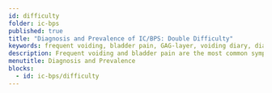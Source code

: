 ```yaml
---
id: difficulty
folder: ic-bps
published: true
title: "Diagnosis and Prevalence of IC/BPS: Double Difficulty"
keywords: frequent voiding, bladder pain, GAG-layer, voiding diary, diagnosing IC/BPS, prevalence, Interstitial Cystitis, Bladder Pain Syndrome, IC/BPS, Diagnosis
description: Frequent voiding and bladder pain are the most common symptoms of IC/BPS. A new, painless way to diagnose this chronic condition is the two-day voiding diary, where there must be no reported pain for 2 days.
menutitle: Diagnosis and Prevalence
blocks:
  - id: ic-bps/difficulty
---
```


